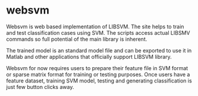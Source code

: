 # websvm

Websvm is web based implementation of LIBSVM. The site helps to train and test 
classification cases using SVM. The scripts access actual LIBSMV commands so full
potential of the main library is inherent. 

The trained model is an standard model file and can be exported to use it in Matlab
and other applications that officially support LIBSVM library.

Websvm for now  requires users to prepare their feature file in SVM format or sparse
matrix format for training or testing purposes. Once users have a feature dataset,
training SVM model, testing and generating classification is just few button clicks 
away.

